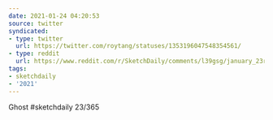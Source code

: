 ```yaml
---
date: 2021-01-24 04:20:53
source: twitter
syndicated:
- type: twitter
  url: https://twitter.com/roytang/statuses/1353196047548354561/
- type: reddit
  url: https://www.reddit.com/r/SketchDaily/comments/l39gsg/january_23rd_drapery/gkhwfif/
tags:
- sketchdaily
- '2021'
---
```


Ghost #sketchdaily 23/365